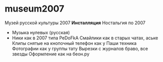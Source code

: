 # museum2007
Музей русской культуры 2007 **Инсталляция** Ностальгия по 2007
- Музыка нулевых (русская)
- Ники как в 2007 типа PeDoFkA
Смайлики как в старых чатах, аське
Клипы снятые на кнопочный телефон как у Паши техника
Фотографии как у группы тату
Вырезки с журналов браво, все звезды
Оформление как на беон.ру

